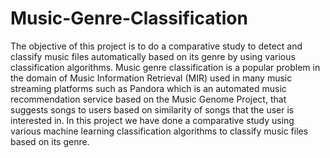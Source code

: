 # Music-Genre-Classification
The objective of this project is to do a comparative study to detect and classify music files automatically
based on its genre by using various classification algorithms. Music genre classification is a popular
problem in the domain of Music Information Retrieval (MIR) used in many music streaming platforms
such as Pandora which is an automated music recommendation service based on the Music Genome
Project, that suggests songs to users based on similarity of songs that the user is interested in. In this
project we have done a comparative study using various machine learning classification algorithms to
classify music files based on its genre.
